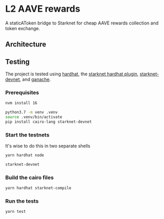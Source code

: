 # L2 AAVE rewards

A staticAToken bridge to Starknet for cheap AAVE rewards collection and token
exchange.

## Architecture

<!-- insert architecture image -->

## Testing

The project is tested using [hardhat](https://hardhat.org/), the [starknet
hardhat plugin](https://github.com/Shard-Labs/starknet-hardhat-plugin),
[starknet-devnet](https://github.com/Shard-Labs/starknet-devnet), and
[ganache](https://trufflesuite.com/ganache/index.html).

### Prerequisites

```bash
nvm install 16

python3.7 -m venv .venv
source .venv/bin/activate
pip install cairo-lang starknet-devnet
```

### Start the testnets

It's wise to do this in two separate shells

```bash
yarn hardhat node
```

```bash
starknet-devnet
```
### Build the cairo files

```bash
yarn hardhat starknet-compile
```

### Run the tests

```
yarn test
```

